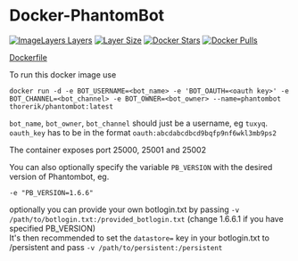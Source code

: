 Docker-PhantomBot
=================
[![ImageLayers Layers](https://img.shields.io/imagelayers/layers/thorerik/phantombot/latest.svg?style=flat-square)](https://imagelayers.io/?images=thorerik/phantombot:latest) [![Layer Size](https://badge.imagelayers.io/thorerik/phantombot:latest.svg)](https://imagelayers.io/?images=thorerik/phantombot:latest) [![Docker Stars](https://img.shields.io/docker/stars/thorerik/phantombot.svg?style=flat-square)](https://hub.docker.com/r/thorerik/phantombot/) [![Docker Pulls](https://img.shields.io/docker/pulls/thorerik/phantombot.svg?style=flat-square)](https://hub.docker.com/r/thorerik/phantombot/)

[Dockerfile][1]

To run this docker image use

    docker run -d -e BOT_USERNAME=<bot_name> -e 'BOT_OAUTH=<oauth key>' -e BOT_CHANNEL=<bot_channel> -e BOT_OWNER=<bot_owner> --name=phantombot thorerik/phantombot:latest

 ```bot_name```, ```bot_owner```, ```bot_channel``` should just be a username, eg ```tuxyq```. ```oauth_key``` has to be in the format ```oauth:abcdabcdbcd9bqfp9nf6wkl3mb9ps2```

The container exposes port 25000, 25001 and 25002

You can also optionally specify the variable ```PB_VERSION``` with the desired version of Phantombot, eg.
```
-e "PB_VERSION=1.6.6"
```

optionally you can provide your own botlogin.txt by passing ```-v /path/to/botlogin.txt:/provided_botlogin.txt``` (change 1.6.6.1 if you have specified PB_VERSION)  
It's then recommended to set the ```datastore=``` key in your botlogin.txt to /persistent and pass ```-v /path/to/persistent:/persistent```

[1]: https://github.com/thorerik/docker-phantombot/blob/master/Dockerfile
